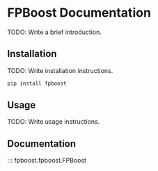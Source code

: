 # FPBoost Documentation

TODO: Write a brief introduction.

## Installation

TODO: Write installation instructions.

```bash
pip install fpboost
```

## Usage

TODO: Write usage instructions.

## Documentation

::: fpboost.fpboost.FPBoost
